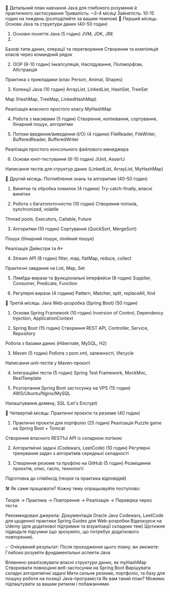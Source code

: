 📌 Детальний план навчання Java для глибокого розуміння й практичного застосування
Тривалість: ~3-4 місяці
Зайнятість: 10-15 годин на тиждень (розподіляйте за вашим темпом)
🚩 Перший місяць: Основи Java та структури даних (40-50 годин)
1. Основні поняття Java (5 годин)
   JVM, JDK, JRE
2. 
Базові типи даних, операції та перетворення
Створення та компіляція класів через командний рядок

2. OOP (8-10 годин)
   Інкапсуляція, Наслідування, Поліморфізм, Абстракція

Практика з прикладами (клас Person, Animal, Shapes)

3. Колекції Java (10 годин)
   ArrayList, LinkedList, HashSet, TreeSet

Map (HashMap, TreeMap, LinkedHashMap)

Реалізація власного простого класу MyHashMap

4. Робота з масивами (5 годин)
   Створення, копіювання, сортування, бінарний пошук, алгоритми

5. Потоки введення/виведення (I/O) (4 години)
   FileReader, FileWriter, BufferedReader, BufferedWriter

Реалізація простого консольного файлового менеджера

6. Основи юніт-тестування (8-10 годин)
   JUnit, AssertJ

Написання тестів для структур даних (LinkedList, ArrayList, MyHashMap)

🚩 Другий місяць: Поглиблення знань та алгоритми (40-50 годин)
1. Винятки та обробка помилок (4 години)
   Try-catch-finally, власні винятки

2. Робота з багатопоточністю (10 годин)
   Створення потоків, synchronized, volatile

Thread pools, Executors, Callable, Future

3. Алгоритми (10 годин)
   Сортування (QuickSort, MergeSort)

Пошук (бінарний пошук, лінійний пошук)

Реалізація Дейкстри та A*

4. Stream API (8 годин)
   filter, map, flatMap, reduce, collect

Практичні завдання на List, Map, Set

5. Лямбда-вирази та функціональні інтерфейси (8 годин)
   Supplier, Consumer, Predicate, Function

6. Регулярні вирази (4 години)
   Pattern, Matcher, split, replaceAll, find

🚩 Третій місяць: Java Web-розробка (Spring Boot) (50 годин)
1. Основи Spring Framework (10 годин)
   Inversion of Control, Dependency Injection, ApplicationContext

2. Spring Boot (15 годин)
   Створення REST API, Controller, Service, Repository

Робота з базами даних (Hibernate, MySQL, H2)

3. Maven (5 годин)
   Робота з pom.xml, залежності, lifecycle

Написання unit-тестів у Maven-проєкті

4. Інтеграційні тести (5 годин)
   Spring Test Framework, MockMvc, RestTemplate

5. Розгортання Spring Boot застосунку на VPS (15 годин)
   AWS/Ubuntu/Nginx/MySQL

Налаштування домену, SSL (Let's Encrypt)


🚩 Четвертий місяць: Практичні проєкти та резюме (40 годин)
1. Практичні проєкти для портфоліо (25 годин)
   Реалізація Puzzle game на Spring Boot + Tomcat

Створення власного RESTful API із складною логікою

2. Алгоритмічні задачі (Codewars, LeetCode) (10 годин)
   Регулярні тренування задач з алгоритмів середньої складності

3. Створення резюме та профілю на GitHub (5 годин)
   Розміщення проєктів, опис, гасло, технології

Підготовка до співбесід (теорія та практика відповідей)

🛠️ Як саме працювати?
Кожну тему опрацьовуйте поступово:

Теорія → Практика → Повторення → Реалізація → Перевірка через тести.

Рекомендовані джерела:
Документація Oracle Java
Codewars, LeetCode для щоденної практики
Spring Guides для Web-розробки
Відеокурси на Udemy (для додаткової підтримки та візуалізації складних тем)
Щотижня підводьте підсумки (що зрозуміло, що потребує додаткового повторення).

✅ Очікуваний результат:
Після проходження цього плану, ви зможете:
Глибоко розуміти фундаментальні аспекти Java

Впевнено реалізовувати власні структури даних, як myHashMap
Створювати повноцінні веб-застосунки на Spring Boot
Вирішувати складні алгоритмічні задачі
Мати сильне резюме, портфоліо, та базу для пошуку роботи на позиції Java-програміста
Як вам такий план? Можемо підлаштувати за вашим ритмом і побажаннями.
